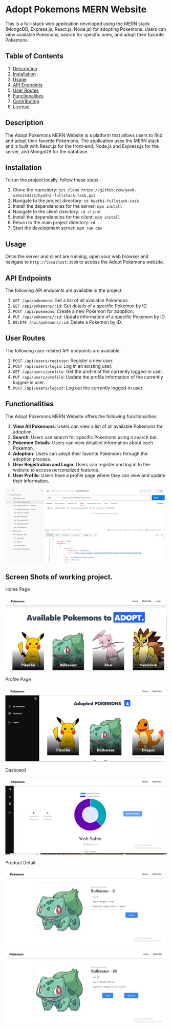 # Adopt Pokemons MERN Website

This is a full-stack web application developed using the MERN stack (MongoDB, Express.js, React.js, Node.js) for adopting Pokemons. Users can view available Pokemons, search for specific ones, and adopt their favorite Pokemons.

## Table of Contents

1. [Description](#description)
2. [Installation](#installation)
3. [Usage](#usage)
4. [API Endpoints](#api-endpoints)
5. [User Routes](#user-routes)
6. [Functionalities](#functionalities)
7. [Contributing](#contributing)
8. [License](#license)

## Description

The Adopt Pokemons MERN Website is a platform that allows users to find and adopt their favorite Pokemons. The application uses the MERN stack and is built with React.js for the front-end, Node.js and Express.js for the server, and MongoDB for the database.

## Installation

To run the project locally, follow these steps:

1. Clone the repository: `git clone https://github.com/yash-sahni54321/hyathi-fullstack-task.git`
2. Navigate to the project directory: `cd hyathi-fullstack-task`
3. Install the dependencies for the server: `npm install`
4. Navigate to the client directory: `cd client`
5. Install the dependencies for the client: `npm install`
6. Return to the main project directory: `cd ..`
7. Start the development server: `npm run dev`

## Usage

Once the server and client are running, open your web browser and navigate to `http://localhost:3000` to access the Adopt Pokemons website.

## API Endpoints

The following API endpoints are available in the project:

1. `GET /api/pokemons`: Get a list of all available Pokemons.
2. `GET /api/pokemons/:id`: Get details of a specific Pokemon by ID.
3. `POST /api/pokemons`: Create a new Pokemon for adoption.
4. `PUT /api/pokemons/:id`: Update information of a specific Pokemon by ID.
5. `DELETE /api/pokemons/:id`: Delete a Pokemon by ID.

## User Routes

The following user-related API endpoints are available:

1. `POST /api/users/register`: Register a new user.
2. `POST /api/users/login`: Log in an existing user.
3. `GET /api/users/profile`: Get the profile of the currently logged-in user.
4. `PUT /api/users/profile`: Update the profile information of the currently logged-in user.
5. `POST /api/users/logout`: Log out the currently logged-in user.

## Functionalities

The Adopt Pokemons MERN Website offers the following functionalities:

1. **View All Pokemons**: Users can view a list of all available Pokemons for adoption.
2. **Search**: Users can search for specific Pokemons using a search bar.
3. **Pokemon Details**: Users can view detailed information about each Pokemon.
4. **Adoption**: Users can adopt their favorite Pokemons through the adoption process.
5. **User Registration and Login**: Users can register and log in to the website to access personalized features.
6. **User Profile**: Users have a profile page where they can view and update their information.


![Postman](postmanApiCapture.PNG)

## Screen Shots of working project.

Home Page

![HomePage](Home.PNG)

Profile Page

![ProfilePage](ProfilePage.PNG)

Dasboard

![Dasboard](DashBoard.PNG)

Product Detail

![ProductDetails](DetailBeforeLogin.PNG)

![ProductDetails](DetailPageAfterLogin.PNG)
